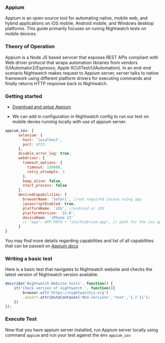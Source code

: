 ### Appium
Appium is an open-source tool for automating native, mobile web, and hybrid applications on iOS mobile, Android mobile, and Windows desktop platforms. This guide primarily focuses on runing Nightwatch tests on mobile devices.


### Theory of Operation

Appium is a Node JS based servcer that exposes REST APIs compliant with Web driver protocol that wraps automation libraries from vendors (UIAutomator2/Espresso, Apple XCUITest/UIAutomation). In an end-end scenario Nightwatch makes request to Appium server, server talks to native framework using different platform drivers for executing commands and finally returns HTTP response back to Nightwatch.

### Getting started

- [Download and setup Appium](https://appium.io/docs/en/about-appium/getting-started/?lang=en#installing-appium)

- We can add in configuration in Nightwatch config to run our test on mobile devies running locally with use of appium server.

```js
appium_ios: {
      selenium: {
        host: 'localhost',
        port: 4723
      },
      disable_error_log: true,
      webdriver: {
        timeout_options: {
          timeout: 150000,
          retry_attempts: 3
        },
        keep_alive: false,
        start_process: false
      },
      desiredCapabilities: {
        browserName: 'Safari', //not required incase using app
        javascriptEnabled: true,
        platformName: 'iOS', //android or iOS
        platformVersion: '15.0',
        deviceName: 'iPhone 13'
        // "app": APP_PATH + "ios/PieDrive.app", // path for the ios app you want to test
      }
}
```
You may find more details regarding capabilities and list of all capabilities that can be passed on [Appium docs](http://appium.io/docs/en/writing-running-appium/caps/)


### Writing a basic test

Here is a basic test that navigates to Nightwatch website and checks the latest version of Nightwatch version available.

```js
describe('Nightwatch Website tests', function() {
    it('Check verison of nightwatch ', function(){
        browser.url('https://nightwatchjs.org')
        .assert.attributeContains('#bd-versions','text','1.7.11');
    })
});
```

### Execute Test

Now that you have appium server installed, run Appium server locally using command `appium` and run your test against the env `appium_ios`
